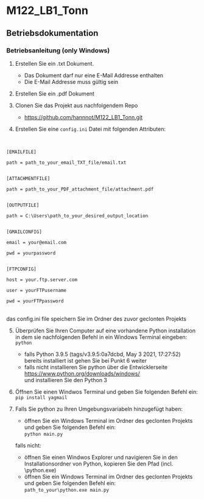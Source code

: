 # M122_LB1_Tonn
##	Betriebsdokumentation
### Betriebsanleitung (only Windows)
1. Erstellen Sie ein .txt Dokument. 
    *  Das Dokument darf nur eine E-Mail Addresse enthalten
    * Die E-Mail Addresse muss gültig sein

2. Erstellen Sie ein .pdf Dokument
3. Clonen Sie das Projekt aus nachfolgendem Repo
    *   https://github.com/hannnot/M122_LB1_Tonn.git
4. Erstellen Sie eine `config.ini` Datei mit folgenden Attributen: <br><br>
<code>
[EMAILFILE] <br>
path = path_to_your_email_TXT_file/email.txt <br> <br>
[ATTACHMENTFILE] <br>
path = path_to_your_PDF_attachment_file/attachment.pdf <br> <br>
[OUTPUTFILE] <br>
path = C:\Users\path_to_your_desired_output_location <br> <br>
[GMAILCONFIG]<br>
email = your@email.com<br>
pwd = yourpassword <br> <br>
[FTPCONFIG]<br>
host = your.ftp.server.com <br>
user = yourFTPusername<br>
pwd = yourFTPpassword <br>
</code> <br>
das config.ini file speichern Sie im Ordner des zuvor geclonten Projekts

5. Überprüfen Sie Ihren Computer auf eine vorhandene Python installation in dem sie nachfolgenden Befehl in ein Windows Terminal eingeben:
`python`
    *  falls Python 3.9.5 (tags/v3.9.5:0a7dcbd, May  3 2021, 17:27:52) bereits installiert ist gehen Sie bei Punkt 6 weiter
    * falls nicht installieren Sie python über die Entwicklerseite <br>
    https://www.python.org/downloads/windows/ <br>
    und installieren Sie den Python 3
6. Öffnen Sie einen Windwos Terminal und geben Sie folgenden Befehl ein: <br>
`pip install yagmail`

7. Falls Sie python zu Ihren Umgebungsvariabeln hinzugefügt haben:

    * öffnen Sie ein Windows Terminal im Ordner des geclonten Projekts und geben Sie folgenden Befehl ein: <br>
    `python main.py`
    
    falls nicht:

    * öffnen Sie einen Windwos Explorer und navigieren Sie in den Installationsordner von Python, kopieren Sie den Pfad (incl. \python.exe)
    * öffnen Sie ein Windows Terminal im Ordner des geclonten Projekts und geben Sie folgenden Befehl ein: <br>
    `path_to_your\python.exe main.py`



